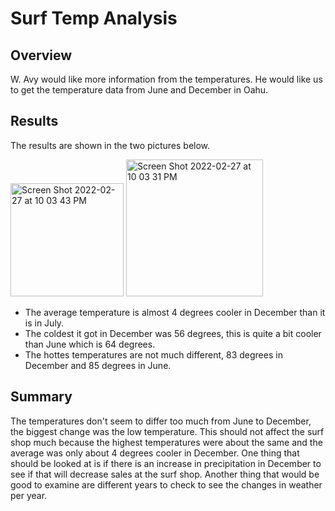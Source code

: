 # Surf Temp Analysis
## Overview
W. Avy would like more information from the temperatures. He would like us to get the temperature data from June and December in Oahu.

## Results
The results are shown in the two pictures below.

<img width="181" alt="Screen Shot 2022-02-27 at 10 03 43 PM" src="https://user-images.githubusercontent.com/94948877/155932519-625e7d19-06ab-478e-9383-e216dc1c12a9.png"> <img width="219" alt="Screen Shot 2022-02-27 at 10 03 31 PM" src="https://user-images.githubusercontent.com/94948877/155932527-2527bbf5-03b8-479a-93f7-d5797ac8692f.png">
- The average temperature is almost 4 degrees cooler in December than it is in July. 
- The coldest it got in December was 56 degrees, this is quite a bit cooler than June which is 64 degrees. 
- The hottes temperatures are not much different, 83 degrees in December and 85 degrees in June.

## Summary
The temperatures don't seem to differ too much from June to December, the biggest change was the low temperature. This should not affect the surf shop much because the highest temperatures were about the same and the average was only about 4 degrees cooler in December. One thing that should be looked at is if there is an increase in precipitation in December to see if that will decrease sales at the surf shop. Another thing that would be good to examine are different years to check to see the changes in weather per year. 
